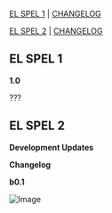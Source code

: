[EL SPEL 1](https://elspel.github.io/1/)  |  [CHANGELOG](https://elspel.github.io/#el-spel-1)

[EL SPEL 2](https://elspel.github.io/2/)  |  [CHANGELOG](https://elspel.github.io/#el-spel-2)

## EL SPEL 1
**1.0**

???

## EL SPEL 2
**Development Updates**

**Changelog**

**b0.1**


![Image](https://via.placeholder.com/150)

